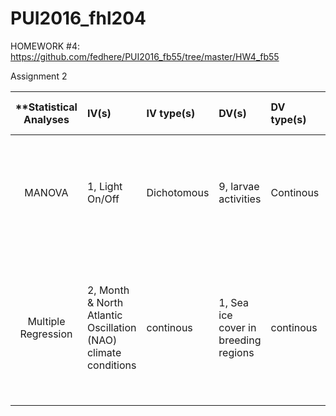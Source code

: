 # PUI2016_fhl204

HOMEWORK #4: https://github.com/fedhere/PUI2016_fb55/tree/master/HW4_fb55


Assignment 2

| **Statistical Analyses	|  IV(s)  |  IV type(s) |  DV(s)  |  DV type(s)  |  Control Var | Control Var type  | Question to be answered | _H0_ | alpha | link to paper **| 
|:----------:|:----------|:------------|:-------------|:-------------|:------------|:------------- |:------------------|:----:|:-------:|:-------|
MANOVA	| 1, Light On/Off | Dichotomous | 9, larvae activities | Continous | 0 | N/A | 	Do Zebrafish larvae display rich locomotor behaviour upon external stimulation? | Locomotor activity before stimulation = Locomotor activity during/after stimulation | 0.05 | [Statistical Analysis of Zebrafish Locomotor Response](http://journals.plos.org/plosone/article?id=10.1371/journal.pone.0139521) |
 Multiple Regression | 2, Month & North Atlantic Oscillation (NAO) climate conditions | continous | 1, Sea ice cover in breeding regions | continous | 0 | N/A | Does climate change affect sea ice cover in seal breeding regions? | Sea ice coverage in years with high NAO index scores = sea ice coverage in years with low NAO index scores  | 0.05 | [The Effects of Climate Change on Harp Seals](http://journals.plos.org/plosone/article?id=10.1371/journal.pone.0029158) |
  

